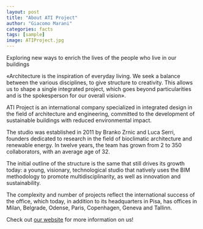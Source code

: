 ```yaml
---
layout: post
title: "About ATI Project"
author: "Giacomo Marani"
categories: facts
tags: [sample]
image: ATIProject.jpg
---
```


Exploring new ways to enrich the lives of the people who live in our buildings

«Architecture is the inspiration of everyday living. We seek a balance between the various disciplines, to give structure to creativity. This allows us to shape a single integrated project, which goes beyond particularities and is the spokesperson for our overall vision».

ATI Project is an international company specialized in integrated design in the field of architecture and engineering, committed to the development of sustainable buildings with reduced environmental impact.

The studio was established in 2011 by Branko Zrnic and Luca Serri, founders dedicated to research in the field of bioclimatic architecture and renewable energy. In twelve years, the team has grown from 2 to 350 collaborators, with an average age of 32.

The initial outline of the structure is the same that still drives its growth today: a young, visionary, technological studio that natively uses the BIM methodology to promote multidisciplinarity, as well as innovation and sustainability.

The complexity and number of projects reflect the international success of the office, which today, in addition to its headquarters in Pisa, has offices in Milan, Belgrade, Odense, Paris, Copenhagen, Geneva and Tallinn.

Check out [our website](https://atiproject.com/en/) for more information on us!
